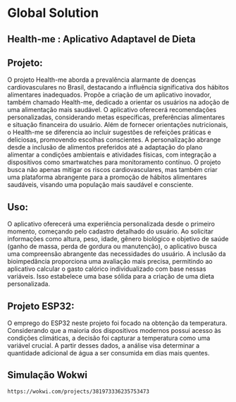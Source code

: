 # Global Solution
## Health-me : Aplicativo Adaptavel de Dieta
## Projeto:
O projeto Health-me aborda a prevalência alarmante de doenças cardiovasculares no Brasil, destacando a influência significativa dos hábitos alimentares inadequados. Propõe a criação de um aplicativo inovador, também chamado Health-me, dedicado a orientar os usuários na adoção de uma alimentação mais saudável. O aplicativo oferecerá recomendações personalizadas, considerando metas específicas, preferências alimentares e situação financeira do usuário. Além de fornecer orientações nutricionais, o Health-me se diferencia ao incluir sugestões de refeições práticas e deliciosas, promovendo escolhas conscientes. A personalização abrange desde a inclusão de alimentos preferidos até a adaptação do plano alimentar a condições ambientais e atividades físicas, com integração a dispositivos como smartwatches para monitoramento contínuo. O projeto busca não apenas mitigar os riscos cardiovasculares, mas também criar uma plataforma abrangente para a promoção de hábitos alimentares saudáveis, visando uma população mais saudável e consciente.

## Uso:
O aplicativo oferecerá uma experiência personalizada desde o primeiro momento, começando pelo cadastro detalhado do usuário. Ao solicitar informações como altura, peso, idade, gênero biológico e objetivo de saúde (ganho de massa, perda de gordura ou manutenção), o aplicativo busca uma compreensão abrangente das necessidades do usuário. A inclusão da bioimpedância proporciona uma avaliação mais precisa, permitindo ao aplicativo calcular o gasto calórico individualizado com base nessas variáveis. Isso estabelece uma base sólida para a criação de uma dieta personalizada.

## Projeto ESP32:  
O emprego do ESP32 neste projeto foi focado na obtenção da temperatura. Considerando que a maioria dos dispositivos modernos possui acesso às condições climáticas, a decisão foi capturar a temperatura como uma variável crucial. A partir desses dados, a análise visa determinar a quantidade adicional de água a ser consumida em dias mais quentes.

## Simulação Wokwi
    https://wokwi.com/projects/381973336235753473
